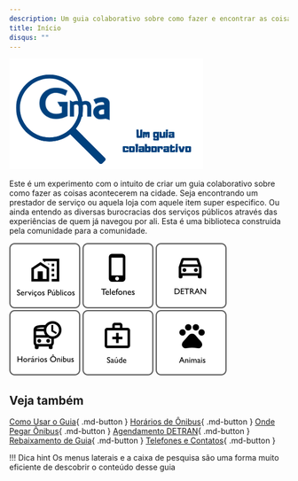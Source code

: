```yaml
---
description: Um guia colaborativo sobre como fazer e encontrar as coisas em Guararema São Paulo
title: Início
disqus: ""
---
```



![Apresentação](img/capa.png)

Este é um experimento com o intuito de criar um guia colaborativo sobre como fazer as coisas acontecerem na cidade. 
Seja encontrando um prestador de serviço ou aquela loja com aquele item super especifico. 
Ou ainda entendo as diversas burocracias dos serviços públicos através das experiências de quem já navegou por ali.
Esta é uma biblioteca construida pela comunidade para a comunidade.



<a href="servicos_publicos"><img alt="Serviços Públicos" class="btn-shortcut" src="img/icons/servicos_publicos.png"></a>
<a href="prefeitura/telefones_publicos"><img alt="Telefones" class="btn-shortcut" src="img/icons/Telefone.png"></a>
<a href="detran"><img alt="Detran" class="btn-shortcut" src="img/icons/detran.png"></a>
<a href="onibus"><img alt="Horários de Ônibus" class="btn-shortcut" src="img/icons/onibus.png"></a>
<a href="saude/vacinacao"><img alt="Saúde" class="btn-shortcut" src="img/icons/saude.png"></a>
<a href="saude/animais"><img alt="Animais & Pets" class="btn-shortcut" src="img/icons/animais.png"></a>



## Veja também


[Como Usar o Guia](sobre/){ .md-button }
[Horários de Ônibus](onibus/){ .md-button }
[Onde Pegar Ônibus](onibus/#onde-pegar-os-onibus){ .md-button }
[Agendamento DETRAN](detran/#agendar-visita-detran){ .md-button }
[Rebaixamento de Guia](servicos_publicos/#rebaixamento-de-guia){ .md-button }
[Telefones e Contatos](prefeitura/#telefones_publicos){ .md-button }


!!! Dica hint
    Os menus laterais e a caixa de pesquisa são uma forma muito eficiente de descobrir o conteúdo desse guia
